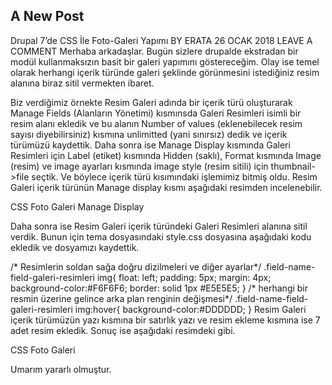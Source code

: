 ## A New Post

Drupal 7’de CSS İle Foto-Galeri Yapımı
BY ERATA	26 OCAK 2018  LEAVE A COMMENT
Merhaba arkadaşlar. Bugün sizlere drupalde ekstradan bir modül kullanmaksızın basit bir galeri yapımını göstereceğim. Olay ise temel olarak herhangi içerik türünde galeri şeklinde görünmesini istediğiniz resim alanına biraz sitil vermekten ibaret.

Biz verdiğimiz örnekte Resim Galeri adında bir içerik türü oluşturarak Manage Fields (Alanların Yönetimi) kısmınsda Galeri Resimleri isimli bir resim alanı ekledik ve bu alanın Number of values (eklenebilecek resim sayısı diyebilirsiniz) kısmına unlimitted (yani sınırsız) dedik ve içerik türümüzü kaydettik. Daha sonra ise Manage Display kısmında Galeri Resimleri için Label (etiket) kısmında Hidden (saklı), Format kısmında Image (resim) ve image ayarları kısmında image style (resim sitili) için thumbnail->file seçtik. Ve böylece içerik türü kısımındaki işlemimiz bitmiş oldu. Resim Galeri içerik türünün Manage display kısmı aşağıdaki resimden incelenebilir.

CSS Foto Galeri Manage Display

Daha sonra ise Resim Galeri içerik türündeki Galeri Resimleri alanına sitil verdik. Bunun için tema dosyasındaki style.css dosyasına aşağıdaki kodu ekledik ve dosyamızı kaydettik.

/* Resimlerin soldan sağa doğru dizilmeleri ve diğer ayarlar*/
.field-name-field-galeri-resimleri img{
float: left;
padding: 5px;
margin: 4px;
background-color:#F6F6F6;
border: solid 1px #E5E5E5;
}
/* herhangi bir resmin üzerine gelince arka plan renginin değişmesi*/
.field-name-field-galeri-resimleri img:hover{
background-color:#DDDDDD;
}
Resim Galeri içerik türümüzün yazı kısmına bir satırlık yazı ve resim ekleme kısmına ise 7 adet resim ekledik. Sonuç ise aşağıdaki resimdeki gibi.

CSS Foto Galeri

Umarım yararlı olmuştur.
